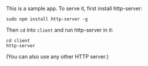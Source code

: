 This is a sample app. To serve it, first install http-server:

    sudo npm install http-server -g

Then `cd` into `client` and run http-server in it:

    cd client
    http-server

(You can also use any other HTTP server.)